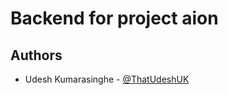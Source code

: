 # Backend for project aion

## Authors
- Udesh Kumarasinghe - [@ThatUdeshUK]("https://twitter.com/ThatUdeshUK")